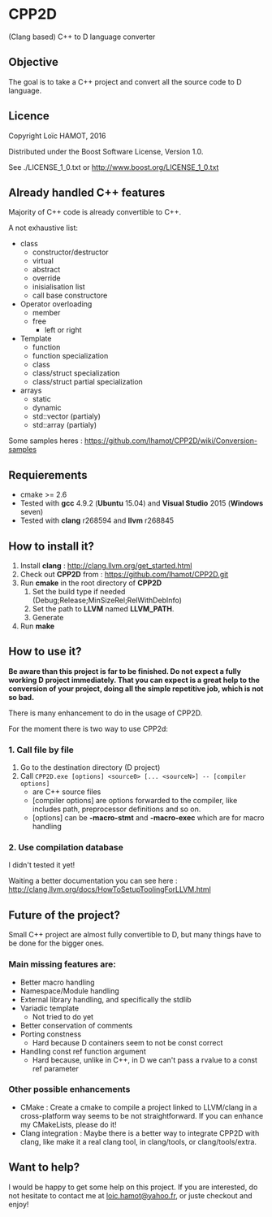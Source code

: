 ﻿# CPP2D
(Clang based) C++ to D language converter

## Objective
The goal is to take a C++ project and convert all the source code to D language.

## Licence

Copyright Loïc HAMOT, 2016

Distributed under the Boost Software License, Version 1.0.

See ./LICENSE_1_0.txt or http://www.boost.org/LICENSE_1_0.txt 

## Already handled C++ features

Majority of C++ code is already convertible to C++.

A not exhaustive list:
* class
   * constructor/destructor
   * virtual
   * abstract
   * override
   * inisialisation list
   * call base constructore
* Operator overloading
   * member
   * free
      * left or right
* Template
   * function
   * function specialization
   * class
   * class/struct specialization
   * class/struct partial specialization
* arrays
   * static
   * dynamic
   * std::vector (partialy)
   * std::array (partialy)

Some samples heres : https://github.com/lhamot/CPP2D/wiki/Conversion-samples

## Requierements
* cmake >= 2.6
* Tested with **gcc** 4.9.2 (**Ubuntu** 15.04) and **Visual Studio** 2015 (**Windows** seven)
* Tested with **clang** r268594 and **llvm** r268845

## How to install it?
1. Install **clang** : http://clang.llvm.org/get_started.html
2. Check out **CPP2D** from : https://github.com/lhamot/CPP2D.git
3. Run **cmake** in the root directory of **CPP2D**
   1. Set the build type if needed (Debug;Release;MinSizeRel;RelWithDebInfo)
   2. Set the path to **LLVM** named **LLVM_PATH**.
   4. Generate
4. Run **make**

## How to use it?
**Be aware than this project is far to be finished. Do not expect a fully working D project immediately. That you can expect is a great help to the conversion of your project, doing all the simple repetitive job, which is not so bad.**

There is many enhancement to do in the usage of CPP2D.

For the moment there is two way to use CPP2d:

### 1. Call file by file
1. Go to the destination directory (D project)
2. Call ```CPP2D.exe [options] <source0> [... <sourceN>] -- [compiler options]```
   - <sourceN> are C++ source files
   - [compiler options] are options forwarded to the compiler, like includes path, preprocessor definitions and so on.
   - [options] can be **-macro-stmt** and **-macro-exec** which are for macro handling

### 2. Use compilation database
I didn't tested it yet!

Waiting a better documentation you can see here : http://clang.llvm.org/docs/HowToSetupToolingForLLVM.html

## Future of the project?
Small C++ project are almost fully convertible to D, but many things have to be done for the bigger ones.

### Main missing features are:
* Better macro handling
* Namespace/Module handling
* External library handling, and specifically the stdlib
* Variadic template
   * Not tried to do yet
* Better conservation of comments
* Porting constness 
   * Hard because D containers seem to not be const correct
* Handling const ref function argument
   * Hard because, unlike in C++, in D we can't pass a rvalue to a const ref parameter

### Other possible enhancements

* CMake : Create a cmake to compile a project linked to LLVM/clang in a cross-platform way seems to be not straightforward. If you can enhance my CMakeLists, please do it!
* Clang integration : Maybe there is a better way to integrate CPP2D with clang, like make it a real clang tool, in clang/tools, or clang/tools/extra.
   
## Want to help?
I would be happy to get some help on this project. If you are interested, do not hesitate to contact me at loic.hamot@yahoo.fr, or juste checkout and enjoy!
